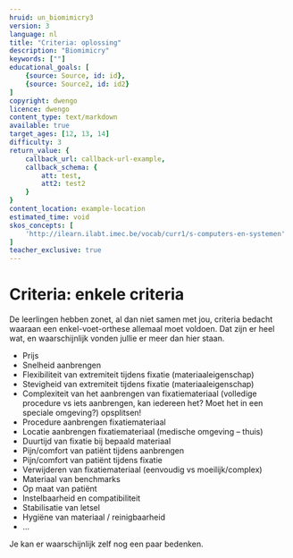 ```yaml
---
hruid: un_biomimicry3
version: 3
language: nl
title: "Criteria: oplossing"
description: "Biomimicry"
keywords: [""]
educational_goals: [
    {source: Source, id: id}, 
    {source: Source2, id: id2}
]
copyright: dwengo
licence: dwengo
content_type: text/markdown
available: true
target_ages: [12, 13, 14]
difficulty: 3
return_value: {
    callback_url: callback-url-example,
    callback_schema: {
        att: test,
        att2: test2
    }
}
content_location: example-location
estimated_time: void
skos_concepts: [
    'http://ilearn.ilabt.imec.be/vocab/curr1/s-computers-en-systemen'
]
teacher_exclusive: true
---
```


# Criteria: enkele criteria

De leerlingen hebben zonet, al dan niet samen met jou, criteria bedacht waaraan een enkel-voet-orthese allemaal moet voldoen. Dat zijn er heel wat, en waarschijnlijk vonden jullie er meer dan hier staan.

* Prijs
* Snelheid aanbrengen
* Flexibiliteit van extremiteit tijdens fixatie (materiaaleigenschap)
* Stevigheid van extremiteit tijdens fixatie (materiaaleigenschap)
* Complexiteit van het aanbrengen van fixatiemateriaal (volledige procedure vs iets aanbrengen, kan iedereen het? Moet het in een speciale omgeving?) opsplitsen!
* Procedure aanbrengen fixatiemateriaal
* Locatie aanbrengen fixatiemateriaal (medische omgeving – thuis)
* Duurtijd van fixatie bij bepaald materiaal
* Pijn/comfort van patiënt tijdens aanbrengen
* Pijn/comfort van patiënt tijdens fixatie
* Verwijderen van fixatiemateriaal (eenvoudig vs moeilijk/complex)
* Materiaal van benchmarks
* Op maat van patiënt
* Instelbaarheid en compatibiliteit
* Stabilisatie van letsel
* Hygiëne van materiaal / reinigbaarheid
* …

Je kan er waarschijnlijk zelf nog een paar bedenken.
